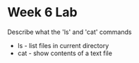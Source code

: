 
# Week 6 Lab

Describe what the 'ls' and 'cat' commands 
- ls - list files in current directory
- cat - show contents of a text file
